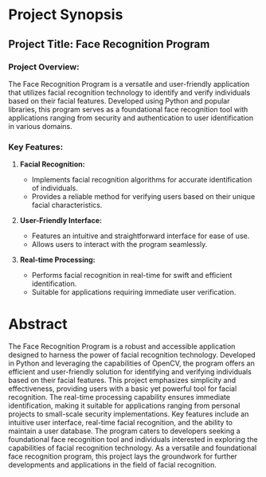 # Project Synopsis

## Project Title: Face Recognition Program

### Project Overview:

The Face Recognition Program is a versatile and user-friendly application that 
utilizes facial recognition technology to identify and verify individuals based on their 
facial features. Developed using Python and popular libraries, this program serves as a foundational 
face recognition tool with applications ranging from security and authentication to user identification in various domains.

### Key Features:

1. **Facial Recognition:**
   - Implements facial recognition algorithms for accurate identification of individuals.
   - Provides a reliable method for verifying users based on their unique facial characteristics.

2. **User-Friendly Interface:**
   - Features an intuitive and straightforward interface for ease of use.
   - Allows users to interact with the program seamlessly.

3. **Real-time Processing:**
   - Performs facial recognition in real-time for swift and efficient identification.
   - Suitable for applications requiring immediate user verification.

# Abstract

The Face Recognition Program is a robust and accessible application designed to harness the power of facial recognition technology. Developed in Python and leveraging the capabilities of OpenCV, the program offers an efficient and user-friendly solution for identifying and verifying individuals based on their facial features.
This project emphasizes simplicity and effectiveness, providing users with a basic yet powerful tool for facial recognition. The real-time processing capability ensures immediate identification, making it suitable for applications ranging from personal projects to small-scale security implementations.
Key features include an intuitive user interface, real-time facial recognition, and the ability to maintain a user database. The program caters to developers seeking a foundational face recognition tool and individuals interested in exploring the capabilities of facial recognition technology.
As a versatile and foundational face recognition program, this project lays the groundwork for further developments and applications in the field of facial recognition.

